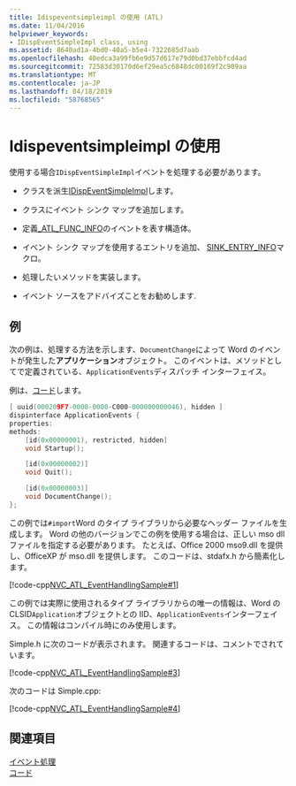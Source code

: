 ```yaml
---
title: Idispeventsimpleimpl の使用 (ATL)
ms.date: 11/04/2016
helpviewer_keywords:
- IDispEventSimpleImpl class, using
ms.assetid: 8640ad1a-4bd0-40a5-b5e4-7322685d7aab
ms.openlocfilehash: 40edca3a99fb6e9d57d617e79d0bd37ebbfcd4ad
ms.sourcegitcommit: 72583d30170d6ef29ea5c6848dc00169f2c909aa
ms.translationtype: MT
ms.contentlocale: ja-JP
ms.lasthandoff: 04/18/2019
ms.locfileid: "58768565"
---
```

# <a name="using-idispeventsimpleimpl"></a>Idispeventsimpleimpl の使用

使用する場合`IDispEventSimpleImpl`イベントを処理する必要があります。

- クラスを派生[IDispEventSimpleImpl](../atl/reference/idispeventsimpleimpl-class.md)します。

- クラスにイベント シンク マップを追加します。

- 定義[_ATL_FUNC_INFO](../atl/reference/atl-func-info-structure.md)のイベントを表す構造体。

- イベント シンク マップを使用するエントリを追加、 [SINK_ENTRY_INFO](reference/composite-control-macros.md#sink_entry_info)マクロ。

- 処理したいメソッドを実装します。

- イベント ソースをアドバイズことをお勧めします.

## <a name="example"></a>例

次の例は、処理する方法を示します、`DocumentChange`によって Word のイベントが発生した**アプリケーション**オブジェクト。 このイベントは、メソッドとしてで定義されている、`ApplicationEvents`ディスパッチ インターフェイス。

例は、[コード](../overview/visual-cpp-samples.md)します。

```cpp
[ uuid(000209F7-0000-0000-C000-000000000046), hidden ]
dispinterface ApplicationEvents {
properties:
methods:
    [id(0x00000001), restricted, hidden]
    void Startup();

    [id(0x00000002)]
    void Quit();

    [id(0x00000003)]
    void DocumentChange();
};
```

この例では`#import`Word のタイプ ライブラリから必要なヘッダー ファイルを生成します。 Word の他のバージョンでこの例を使用する場合は、正しい mso dll ファイルを指定する必要があります。 たとえば、Office 2000 mso9.dll を提供し、OfficeXP が mso.dll を提供します。 このコードは、stdafx.h から簡素化します。

[!code-cpp[NVC_ATL_EventHandlingSample#1](../atl/codesnippet/cpp/using-idispeventsimpleimpl_1.h)]

この例では実際に使用されるタイプ ライブラリからの唯一の情報は、Word の CLSID`Application`オブジェクトとの IID、`ApplicationEvents`インターフェイス。 この情報はコンパイル時にのみ使用します。

Simple.h に次のコードが表示されます。 関連するコードは、コメントでされています。

[!code-cpp[NVC_ATL_EventHandlingSample#3](../atl/codesnippet/cpp/using-idispeventsimpleimpl_2.h)]

次のコードは Simple.cpp:

[!code-cpp[NVC_ATL_EventHandlingSample#4](../atl/codesnippet/cpp/using-idispeventsimpleimpl_3.cpp)]

## <a name="see-also"></a>関連項目

[イベント処理](../atl/event-handling-and-atl.md)<br/>
[コード](../overview/visual-cpp-samples.md)
